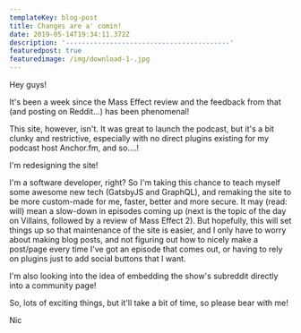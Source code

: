 ```yaml
---
templateKey: blog-post
title: Changes are a' comin!
date: 2019-05-14T19:34:11.372Z
description: '-----------------------------------------'
featuredpost: true
featuredimage: /img/download-1-.jpg
---
```

Hey guys!

It's been a week since the Mass Effect review and the feedback from that (and posting on Reddit...) has been phenomenal!

This site, however, isn't. It was great to launch the podcast, but it's a bit clunky and restrictive, especially with no direct plugins existing for my podcast host Anchor.fm, and so....!

I'm redesigning the site!

I'm a software developer, right?  So I'm taking this chance to teach myself some awesome new tech (GatsbyJS and GraphQL), and remaking the site to be more custom-made for me, faster, better and more secure.  It may (read: will) mean a slow-down in episodes coming up (next is the topic of the day on Villains, followed by a review of Mass Effect 2). But hopefully, this will set things up so that maintenance of the site is easier, and I only have to worry about making blog posts, and not figuring out how to nicely make a post/page every time I've got an episode that comes out, or having to rely on plugins just to add social buttons that I want.

I'm also looking into the idea of embedding the show's subreddit directly into a community page!

So, lots of exciting things, but it'll take a bit of time, so please bear with me!

Nic
